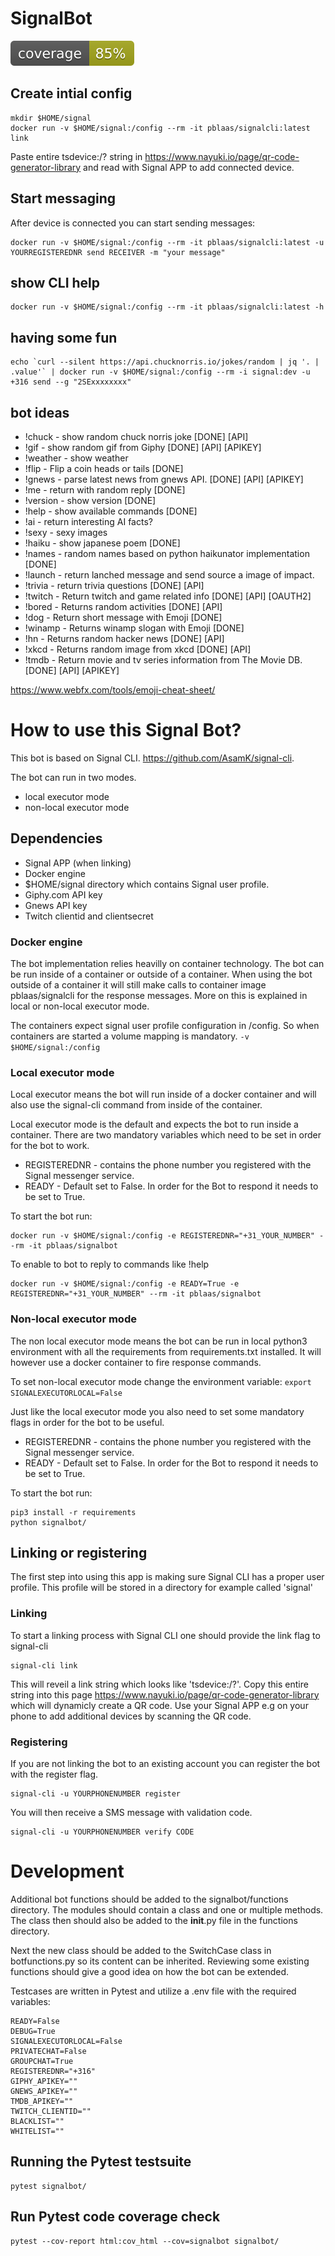 # SignalBot
![alt text](coverage.svg "Code coverage")

## Create intial config
```
mkdir $HOME/signal
docker run -v $HOME/signal:/config --rm -it pblaas/signalcli:latest link
```


Paste entire tsdevice:/? string in https://www.nayuki.io/page/qr-code-generator-library and read with Signal APP to add connected device.

## Start messaging
After device is connected you can start sending messages:
```
docker run -v $HOME/signal:/config --rm -it pblaas/signalcli:latest -u YOURREGISTEREDNR send RECEIVER -m "your message"
```


## show CLI help
```
docker run -v $HOME/signal:/config --rm -it pblaas/signalcli:latest -h
```

## having some fun
```
echo `curl --silent https://api.chucknorris.io/jokes/random | jq '. | .value'` | docker run -v $HOME/signal:/config --rm -i signal:dev -u +316 send --g "2SExxxxxxxx"
```

## bot ideas
* !chuck - show random chuck norris joke [DONE] [API]
* !gif  - show random gif from Giphy [DONE] [API] [APIKEY]
* !weather - show weather 
* !flip - Flip a coin heads or tails [DONE]
* !gnews - parse latest news from gnews API. [DONE] [API] [APIKEY]
* !me - return with random reply [DONE]
* !version - show version [DONE]
* !help - show available commands [DONE]
* !ai - return interesting AI facts?
* !sexy - sexy images
* !haiku - show japanese poem [DONE]
* !names - random names based on python haikunator implementation [DONE]
* !launch - return lanched message and send source a image of impact.
* !trivia - return trivia questions [DONE] [API]
* !twitch - Return twitch and game related info [DONE] [API] [OAUTH2]
* !bored - Returns random activities [DONE]  [API]
* !dog - Return short message with Emoji [DONE] 
* !winamp - Returns winamp slogan with Emoji [DONE]
* !hn - Returns random hacker news [DONE] [API]
* !xkcd - Returns random image from xkcd [DONE] [API]
* !tmdb - Return movie and tv series information from The Movie DB. [DONE] [API] [APIKEY]

https://www.webfx.com/tools/emoji-cheat-sheet/


# How to use this Signal Bot?

This bot is based on Signal CLI. https://github.com/AsamK/signal-cli.

The bot can run in two modes. 
* local executor mode
* non-local executor mode

## Dependencies
* Signal APP (when linking)
* Docker engine
* $HOME/signal directory which contains Signal user profile.
* Giphy.com API key
* Gnews API key
* Twitch clientid and clientsecret


### Docker engine

The bot implementation relies heavilly on container technology. The bot can be run inside of a container or outside of a container. When using the bot outside of a container it will still make calls to container image pblaas/signalcli for the response messages. More on this is explained in local or non-local executor mode.

The containers expect signal user profile configuration in /config. So when containers are started a volume mapping is mandatory.
`-v $HOME/signal:/config`


### Local executor mode

Local executor means the bot will run inside of a docker container and will also use the signal-cli command from inside of the container. 

Local executor mode is the default and expects the bot to run inside a container.
There are two mandatory variables which need to be set in order for the bot to work.

*   REGISTEREDNR - contains the phone number you registered with the Signal  messenger service.
*   READY - Default set to False. In order for the Bot to respond it needs to be set to True.


To start the bot run:
```
docker run -v $HOME/signal:/config -e REGISTEREDNR="+31_YOUR_NUMBER" --rm -it pblaas/signalbot
```

To enable to bot to reply to commands like !help
```
docker run -v $HOME/signal:/config -e READY=True -e REGISTEREDNR="+31_YOUR_NUMBER" --rm -it pblaas/signalbot
```

### Non-local executor mode

The non local executor mode means the bot can be run in local python3 environment with all the requirements from requirements.txt installed. It will however use a docker container to fire response commands. 

To set non-local executor mode change the environment variable:
`export SIGNALEXECUTORLOCAL=False`

Just like the local executor mode you also need to set some mandatory flags in order for the bot
to be useful.

*   REGISTEREDNR - contains the phone number you registered with the Signal  messenger service.
*   READY - Default set to False. In order for the Bot to respond it needs to be set to True.


To start the bot run:
```
pip3 install -r requirements
python signalbot/
```

## Linking or registering

The first step into using this app is making sure Signal CLI has a proper user profile. This profile will be stored in a directory for example called 'signal'

### Linking

To start a linking process with Signal CLI one should provide the link flag to signal-cli
```
signal-cli link
```

This will reveil a link string which looks like 'tsdevice:/?'. Copy this entire string into this page https://www.nayuki.io/page/qr-code-generator-library which will dynamicly create a QR code.
Use your Signal APP e.g on your phone to add additional devices by scanning the QR code.

### Registering

If you are not linking the bot to an existing account you can register the bot with the register flag.
```
signal-cli -u YOURPHONENUMBER register
```

You will then receive a SMS message with validation code.
```
signal-cli -u YOURPHONENUMBER verify CODE
```

# Development

Additional bot functions should be added to the signalbot/functions directory. The modules should contain a class
and one or multiple methods. The class then should also be added to the __init__.py file in the functions directory.

Next the new class should be added to the SwitchCase class in botfunctions.py so its content can be inherited. 
Reviewing some existing functions should give a good idea on how the bot can be extended.


Testcases are written in Pytest and utilize a .env file with the required variables:
```
READY=False
DEBUG=True
SIGNALEXECUTORLOCAL=False
PRIVATECHAT=False
GROUPCHAT=True
REGISTEREDNR="+316"
GIPHY_APIKEY=""
GNEWS_APIKEY=""
TMDB_APIKEY=""
TWITCH_CLIENTID=""
BLACKLIST=""
WHITELIST=""
```
## Running the Pytest testsuite
```
pytest signalbot/
```
## Run Pytest code coverage check
```
pytest --cov-report html:cov_html --cov=signalbot signalbot/
```